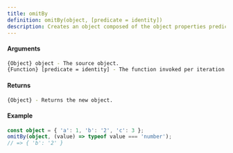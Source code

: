 ```yaml
---
title: omitBy
definition: omitBy(object, [predicate = identity])
description: Creates an object composed of the object properties predicate does not return truthy for. The predicate is invoked with two arguments (value, key).
---
```



#### Arguments


```bash
{Object} object - The source object.
{Function} [predicate = identity] - The function invoked per iteration.
```


#### Returns


```bash
{Object} - Returns the new object.
```


#### Example


```ts
const object = { 'a': 1, 'b': '2', 'c': 3 };
omitBy(object, (value) => typeof value === 'number');
// => { 'b': '2' }
```